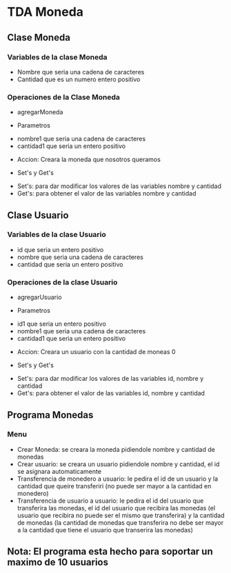 # TDA Moneda
## Clase Moneda
### Variables de la clase Moneda
 - Nombre que seria una cadena de caracteres
 - Cantidad que es un numero entero positivo
### Operaciones de la Clase Moneda
 - agregarMoneda
  * Parametros
   - nombre1 que seria una cadena de caracteres
   - cantidad1 que seria un entero positivo
  * Accion: Creara la moneda que nosotros queramos
 - Set's y Get's
  * Set's: para dar modificar los valores de las variables nombre y cantidad
  * Get's: para obtener el valor de las variables nombre y cantidad
## Clase Usuario
### Variables de la clase Usuario
 - id que seria un entero positivo
 - nombre que seria una cadena de caracteres
 - cantidad que seria un entero positivo
### Operaciones de la clase Usuario
 - agregarUsuario
  * Parametros
   - id1 que seria un entero positivo
   - nombre1 que seria una cadena de caracteres
   - cantidad1 que seria un entero positivo
  * Accion: Creara un usuario con la cantidad de moneas 0
 - Set's y Get's
  * Set's: para dar modificar los valores de las variables id, nombre y cantidad
  * Get's: para obtener el valor de las variables id, nombre y cantidad
## Programa Monedas
### Menu
 - Crear Moneda: se creara la moneda pidiendole nombre y cantidad de monedas
 - Crear usuario: se creara un usuario pidiendole nombre y cantidad, el id se asignara automaticamente
 - Transferencia de monedero a usuario: le pedira el id de un usuario y la cantidad que queire transferiri (no  puede ser mayor a la cantidad en monedero)
 - Transferencia de usuario a usuario: le pedira el id del usuario que transferira las monedas, el id del usuario  que recibira las monedas (el usuario que recibira no puede ser el mismo que transferira) y la cantidad de  monedas (la cantidad de monedas que transferira no debe ser mayor a la cantidad que tiene el usuario que  transerira las monedas)
## Nota: El programa esta hecho para soportar un maximo de 10 usuarios